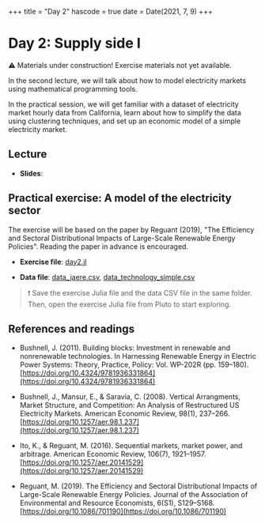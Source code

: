 +++
title = "Day 2"
hascode = true
date = Date(2021, 7, 9)
+++

# Day 2: Supply side I

:warning: Materials under construction! Exercise materials not yet available.

In the second lecture, we will talk about how to model electricity markets using mathematical programming tools. 

In the practical session, we will get familiar with a dataset of electricity market hourly data from California, learn about how to simplify the data using clustering techniques, and set up an economic model of a simple electricity market.

## Lecture

* **Slides**: <!--#[day1.pdf](/materials/day1/day1.pdf)-->

## Practical exercise: A model of the electricity sector

The exercise will be based on the paper by Reguant (2019), "The Efficiency and Sectoral Distributional Impacts of Large-Scale Renewable Energy Policies". Reading the paper in advance is encouraged.

* **Exercise file**: [day2.jl](/materials/day2/day2.jl)

* **Data file**: [data_jaere.csv](/materials/day2/data_jaere.csv), [data_technology_simple.csv](/materials/day2/data_technology_simple.csv)

<!-- ## Homework -->
> :exclamation: Save the exercise Julia file and the data CSV file in the same folder. Then, open the exercise Julia file from Pluto to start exploring. 

## References and readings

* Bushnell, J. (2011). Building blocks: Investment in renewable and nonrenewable technologies. In Harnessing Renewable Energy in Electric Power Systems: Theory, Practice, Policy: Vol. WP-202R (pp. 159–180). [https://doi.org/10.4324/9781936331864](https://doi.org/10.4324/9781936331864)

* Bushnell, J., Mansur, E., & Saravia, C. (2008). Vertical Arrangments, Market Structure, and Competition: An Analysis of Restructured US Electricity Markets. American Economic Review, 98(1), 237–266. [https://doi.org/10.1257/aer.98.1.237](https://doi.org/10.1257/aer.98.1.237)

* Ito, K., & Reguant, M. (2016). Sequential markets, market power, and arbitrage. American Economic Review, 106(7), 1921–1957. [https://doi.org/10.1257/aer.20141529](https://doi.org/10.1257/aer.20141529)

* Reguant, M. (2019). The Efficiency and Sectoral Distributional Impacts of Large-Scale Renewable Energy Policies. Journal of the Association of Environmental and Resource Economists, 6(S1), S129–S168. [https://doi.org/10.1086/701190](https://doi.org/10.1086/701190)